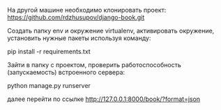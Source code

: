 На другой машине необходимо клонировать проект:
https://github.com/rdzhusupov/django-book.git

Создать папку env и окружение virtualenv, активировать окружение, установить нужные пакеты используя команду:

pip install -r requirements.txt

Зайти в папку с проектом, проверить работоспособность (запускаемость) встроенного сервера:

python manage.py runserver

далее перейти по ссылке http://127.0.0.1:8000/book/?format=json